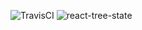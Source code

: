 ![TravisCI](https://travis-ci.org/soofty/react-tree-state.svg?branch=master)
![react-tree-state](http://s.syabro.com/2017-08-31-00-19-dvbjh.png)
